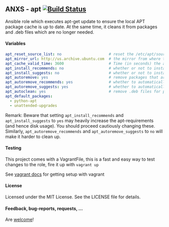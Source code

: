 ## ANXS - apt [![Build Status](https://travis-ci.org/ANXS/apt.png)](https://travis-ci.org/ANXS/apt)

Ansible role which executes apt-get update to ensure the local APT package cache is up to date. At the same time, it cleans it from packages and .deb files which are no longer needed.


#### Variables

```yaml
apt_reset_source_list: no                     # reset the /etc/apt/sources.list to the default
apt_mirror_url: http://us.archive.ubuntu.com  # the mirror from where to install packages
apt_cache_valid_time: 3600                    # Time (in seconds) the apt cache stays valid
apt_install_recommends: no                    # whether or not to install the "recommended" packages
apt_install_suggests: no                      # whether or not to install the "suggested" packages
apt_autoremove: yes                           # remove packages that are no longer needed for dependencies
apt_autoremove_recommends: yes                # whether to automatically remove "recommended" packages
apt_autoremove_suggests: yes                  # whether to automatically remove "suggested" packages
apt_autoclean: yes                            # remove .deb files for packages no longer on your system
apt_default_packages:
  - python-apt
  - unattended-upgrades
```

Remark: Beware that setting `apt_install_recommends` and `apt_install_suggests` to `yes` may heavily increase the apt-requirements (and hence disk usage). You should proceed cautiously changing these. Similarly, `apt_autoremove_recommends` and `apt_autoremove_suggests` to `no` will make it harder to clean up.


#### Testing
This project comes with a VagrantFile, this is a fast and easy way to test changes to the role, fire it up with `vagrant up`

See [vagrant docs](https://docs.vagrantup.com/v2/) for getting setup with vagrant


#### License

Licensed under the MIT License. See the LICENSE file for details.


#### Feedback, bug-reports, requests, ...

Are [welcome](https://github.com/ANXS/apt/issues)!
